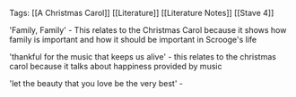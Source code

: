 Tags: [[A Christmas Carol]] [[Literature]] [[Literature Notes]] [[Stave 4]]


'Family, Family' - This relates to the Christmas Carol because it shows how family is important and how it should be important in Scrooge's life

'thankful for the music that keeps us alive' - this relates to the christmas carol because it talks about happiness provided by music

'let the beauty that you love be the very best' - 